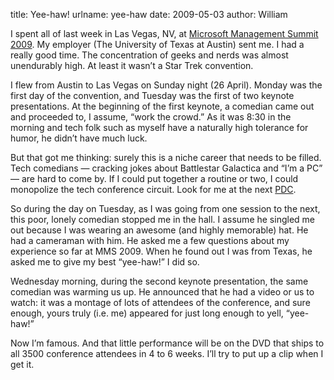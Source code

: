 title: Yee-haw!
urlname: yee-haw
date: 2009-05-03
author: William

I spent all of last week in Las Vegas, NV, at [Microsoft Management Summit
2009][a]. My employer (The University of Texas at Austin) sent me. I had a
really good time. The concentration of geeks and nerds was almost unendurably
high. At least it wasn&#x02bc;t a Star Trek convention.

I flew from Austin to Las Vegas on Sunday night (26 April). Monday was the first
day of the convention, and Tuesday was the first of two keynote presentations.
At the beginning of the first keynote, a comedian came out and proceeded to, I
assume, &ldquo;work the crowd.&rdquo; As it was 8:30 in the morning and tech
folk such as myself have a naturally high tolerance for humor, he didn&#x02bc;t
have much luck.

But that got me thinking: surely this is a niche career that needs to be filled.
Tech comedians &mdash; cracking jokes about Battlestar Galactica and
&ldquo;I&#x02bc;m a PC&rdquo; &mdash; are hard to come by. If I could put
together a routine or two, I could monopolize the tech conference circuit. Look
for me at the next [PDC][b].

So during the day on Tuesday, as I was going from one session to the next, this
poor, lonely comedian stopped me in the hall. I assume he singled me out because
I was wearing an awesome (and highly memorable) hat. He had a cameraman with
him. He asked me a few questions about my experience so far at MMS 2009. When he
found out I was from Texas, he asked me to give my best &ldquo;yee-haw!&rdquo; I
did so.

Wednesday morning, during the second keynote presentation, the same comedian was
warming us up. He announced that he had a video or us to watch: it was a montage
of lots of attendees of the conference, and sure enough, yours truly (i.e. me)
appeared for just long enough to yell, &ldquo;yee-haw!&rdquo;

Now I&#x02bc;m famous. And that little performance will be on the DVD that ships
to all 3500 conference attendees in 4 to 6 weeks. I&#x02bc;ll try to put up a
clip when I get it.

[a]: https://web.archive.org/web/20090423022130/http://www.mms-2009.com/
[b]: https://en.wikipedia.org/wiki/Professional_Developers_Conference

